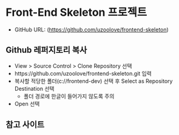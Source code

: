 # Front-End Skeleton 프로젝트
* GitHub URL: (https://github.com/uzoolove/frontend-skeleton)

## Github 레퍼지토리 복사
* View > Source Control > Clone Repository 선택
* <nohyper>https</nohyper>://github.com/uzoolove/frontend-skeleton.git 입력
* 복사할 적당한 폴더(c://frontend-dev) 선택 후 Select as Repository Destination 선택
  - 폴더 경로에 한글이 들어가지 않도록 주의
* Open 선택

## 참고 사이트
